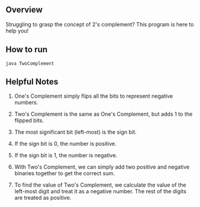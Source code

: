 ## Overview
Struggling to grasp the concept of 2's complement? This program is here to help you!

## How to run
`java TwoComplement`
## Helpful Notes
1. One's Complement simply flips all the bits to represent negative numbers.

2. Two's Complement is the same as One's Complement, but adds 1 to the flipped bits.

3. The most significant bit (left-most) is the sign bit.

4. If the sign bit is 0, the number is positive.

5. If the sign bit is 1, the number is negative.

6. With Two's Complement, we can simply add two positive and negative binaries together to get the correct sum.

7. To find the value of Two's Complement, we calculate the value of the left-most digit and treat it as a negative number. The rest of the digits are treated as positive.
